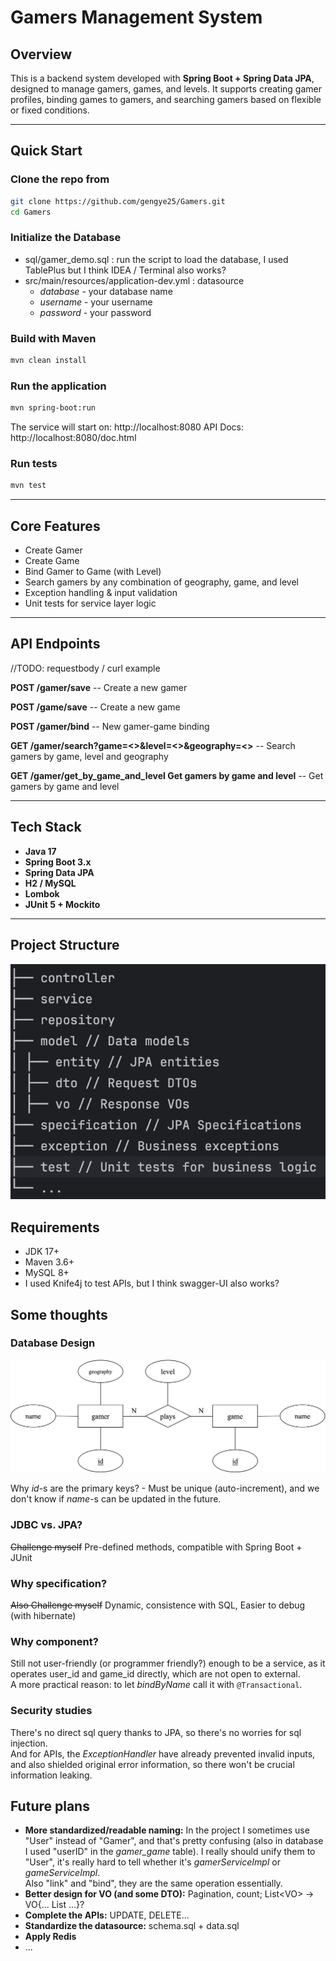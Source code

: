 # Gamers Management System

## Overview

This is a backend system developed with **Spring Boot + Spring Data JPA**, designed to manage gamers, games, and levels. It supports creating gamer profiles, binding games to gamers, and searching gamers based on flexible or fixed conditions.

---

## Quick Start

### Clone the repo from
```bash
git clone https://github.com/gengye25/Gamers.git
cd Gamers
```

### Initialize the Database
- sql/gamer_demo.sql : run the script to load the database, I used TablePlus but I think IDEA / Terminal also works?
- src/main/resources/application-dev.yml : datasource
  - *database* - your database name
  - *username* - your username
  - *password* - your password 

### Build with Maven
```bash
mvn clean install
```

### Run the application
```bash
mvn spring-boot:run
```
The service will start on: http://localhost:8080
API Docs: http://localhost:8080/doc.html

### Run tests
```bash
mvn test
```
---

## Core Features

- Create Gamer
- Create Game
- Bind Gamer to Game (with Level)
- Search gamers by any combination of geography, game, and level
- Exception handling & input validation
- Unit tests for service layer logic

---

## API Endpoints
//TODO: requestbody / curl example

**POST /gamer/save** -- Create a new gamer

**POST /game/save** -- Create a new game

**POST /gamer/bind** -- New gamer-game binding

**GET /gamer/search?game=<>&level=<>&geography=<>** -- Search gamers by game, level and geography

**GET /gamer/get_by_game_and_level Get gamers by game and level** -- Get gamers by game and level

---

## Tech Stack

- **Java 17**
- **Spring Boot 3.x**
- **Spring Data JPA**
- **H2 / MySQL**
- **Lombok**
- **JUnit 5 + Mockito**

---

## Project Structure

![structure.png](images/structure.png)

## Requirements

- JDK 17+
- Maven 3.6+
- MySQL 8+
- I used Knife4j to test APIs, but I think swagger-UI also works?

## Some thoughts

### Database Design

![database.png](images/database.png)

Why *id*-s are the primary keys? - Must be unique (auto-increment), and we don't know if *name*-s can be updated in the future.
### JDBC vs. JPA?

~~Challenge myself~~
Pre-defined methods, compatible with Spring Boot + JUnit

### Why specification?

~~Also Challenge myself~~
Dynamic, consistence with SQL, Easier to debug (with hibernate)

### Why component?

Still not user-friendly (or programmer friendly?) enough to be a service, as it operates user_id and game_id directly, which are not open to external. </br>
A more practical reason: to let *bindByName* call it with `@Transactional`.

### Security studies

There's no direct sql query thanks to JPA, so there's no worries for sql injection. </br>
And for APIs, the *ExceptionHandler* have already prevented invalid inputs, and also shielded original error information, so there won't be crucial information leaking.

## Future plans

- **More standardized/readable naming:** In the project I sometimes use "User" instead of "Gamer", and that's pretty confusing (also in database I used "userID" in the *gamer_game* table). I really should unify them to "User", it's really hard to tell whether it's *gamerServiceImpl* or *gameServiceImpl*. </br> Also "link" and "bind", they are the same operation essentially.
- **Better design for VO (and some DTO):** Pagination, count; List\<VO\> -> VO{... List<sth> ...}?
- **Complete the APIs:** UPDATE, DELETE...
- **Standardize the datasource:** schema.sql + data.sql
- **Apply Redis**
- ...


